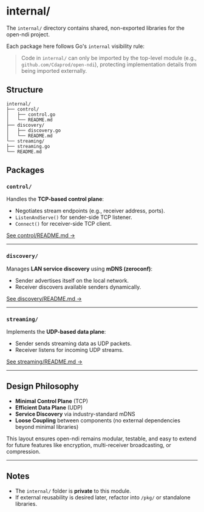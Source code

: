 # internal/

The `internal/` directory contains shared, non-exported libraries for the open-ndi project.

Each package here follows Go's `internal` visibility rule: 
> Code in `internal/` can only be imported by the top-level module (e.g., `github.com/Cdaprod/open-ndi`), protecting implementation details from being imported externally.

## Structure

```text
internal/
├── control/
│   ├── control.go
│   └── README.md
├── discovery/
│   ├── discovery.go
│   └── README.md
└── streaming/
├── streaming.go
└── README.md
``` 

## Packages

### `control/`

Handles the **TCP-based control plane**:
- Negotiates stream endpoints (e.g., receiver address, ports).
- `ListenAndServe()` for sender-side TCP listener.
- `Connect()` for receiver-side TCP client.

[See control/README.md →](./control/README.md)

---

### `discovery/`

Manages **LAN service discovery** using **mDNS (zeroconf)**:
- Sender advertises itself on the local network.
- Receiver discovers available senders dynamically.
  
[See discovery/README.md →](./discovery/README.md)

---

### `streaming/`

Implements the **UDP-based data plane**:
- Sender sends streaming data as UDP packets.
- Receiver listens for incoming UDP streams.

[See streaming/README.md →](./streaming/README.md)

---

## Design Philosophy

- **Minimal Control Plane** (TCP)
- **Efficient Data Plane** (UDP)
- **Service Discovery** via industry-standard mDNS
- **Loose Coupling** between components (no external dependencies beyond minimal libraries)

This layout ensures open-ndi remains modular, testable, and easy to extend for future features like encryption, multi-receiver broadcasting, or compression.

---

## Notes

- The `internal/` folder is **private** to this module.  
- If external reusability is desired later, refactor into `/pkg/` or standalone libraries.